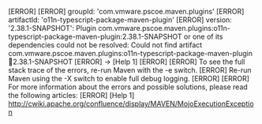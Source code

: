 [ERROR] 
[ERROR] groupId: 'com.vmware.pscoe.maven.plugins'
[ERROR] artifactId: 'o11n-typescript-package-maven-plugin'
[ERROR] version: '2.38.1-SNAPSHOT': Plugin com.vmware.pscoe.maven.plugins:o11n-typescript-package-maven-plugin:2.38.1-SNAPSHOT or one of its dependencies could not be resolved: Could not find artifact com.vmware.pscoe.maven.plugins:o11n-typescript-package-maven-plugin:jar:2.38.1-SNAPSHOT
[ERROR] -> [Help 1]
[ERROR] 
[ERROR] To see the full stack trace of the errors, re-run Maven with the -e switch.
[ERROR] Re-run Maven using the -X switch to enable full debug logging.
[ERROR] 
[ERROR] For more information about the errors and possible solutions, please read the following articles:
[ERROR] [Help 1] http://cwiki.apache.org/confluence/display/MAVEN/MojoExecutionException
